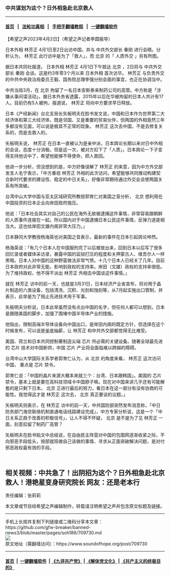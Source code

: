 ### 中共谋划为这个？日外相急赴北京救人 
------------------------

#### [首页](https://github.com/gfw-breaker/banned-news3/blob/master/README.md) &nbsp;&nbsp;|&nbsp;&nbsp; [法轮功真相](https://github.com/begood0513/basic/blob/master/README.md)  &nbsp;&nbsp;|&nbsp;&nbsp; [手把手翻墙教程](https://github.com/gfw-breaker/guides/wiki)  &nbsp;&nbsp;|&nbsp;&nbsp; [一键翻墙软件](https://github.com/gfw-breaker/nogfw/blob/master/README.md)  



<div><div class="Content__Wrapper sc-1bvya0-0 elmmKw article_body" data-checkusr="" itemprop="articleBody">
 <div id="post_place_1">
 </div>
 <p class="meta-top">
  <span class="meta">
   【希望之声2023年4月2日】（希望之声记者李圆报导）
  </span>
 </p>
 <p class="Body" style="border:none;padding:0cm">
  <ok href="/term/90685">
   日本外相
  </ok>
  <ok href="/term/644583">
   林芳正
  </ok>
  4月1日至2日出访中国，并与
  <ok href="/term/320329">
   中共外交部长
  </ok>
  <ok href="/term/520079">
   秦刚
  </ok>
  进行会晤。分析认为，
  <ok href="/term/644583">
   林芳正
  </ok>
  此行访中是为了「救人」，而
  <ok href="/term/2252">
   北京
  </ok>
  的「
  <ok href="/term/7780">
   人质外交
  </ok>
  」另有所图。
 </p>
 <p>
  据日本共同社报道，
  <ok href="/term/90685">
   日本外相
  </ok>
  <ok href="/term/644583">
   林芳正
  </ok>
  4月1日下午抵达
  <ok href="/term/2252">
   北京
  </ok>
  ，2日将与
  <ok href="/term/320329">
   中共外交部长
  </ok>
  <ok href="/term/520079">
   秦刚
  </ok>
  会谈。这是约3年零3个月以来
  <ok href="/term/90685">
   日本外相
  </ok>
  首次访华。
  <ok href="/term/644583">
   林芳正
  </ok>
  与负责外交的中共中央政治局委员王毅、国务院总理李强分别会面的事宜，也正在协调当中。
 </p>
 <p>
  中共当局3月，在
  <ok href="/term/2252">
   北京
  </ok>
  拘留了一名日本安斯泰来制药公司的高管。中方称是「涉嫌从事间谍活动」。据日本外务省透露，2015年以后在华被拘留的日本人共计有17人。目前仍有5人被拘，报道说，
  <ok href="/term/644583">
   林芳正
  </ok>
  将向中方要求早日释放。
 </p>
 <p>
  日本《产经新闻》台北支局长矢板明夫在脸书发文说，中国和日本作为世界第二大经济体和第三大经济体，既是邻国、又是重要的贸易伙伴，但两国的外相竟然三年多都没有见面，可以说是极其不正常的现象。
  <ok href="/term/644583">
   林芳正
  </ok>
  这次去中国，不是去修复关系的，而是去救人的。
 </p>
 <p>
  矢板明夫说，
  <ok href="/term/644583">
   林芳正
  </ok>
  在日本一直被认为是亲中派，日本舆论长期以来对日中外相的会谈，态度十分消极。但是这一次，被对方扣下了「人质」，日本舆论一下子变得支持他访中了，希望他能够不辱使命，把人救回。
 </p>
 <p>
  他进一步分析，但没想到的是，中方好像误解了
  <ok href="/term/644583">
   林芳正
  </ok>
  的来意，因为中方外交部发言人毛宁表示，「中方重视
  <ok href="/term/644583">
   林芳正
  </ok>
  外相的此次访问，希望能够共同推动构建契合新时代要求的建设性、稳定的中日关系」，好像非常期待通过外交会谈使两国关系有所突破。
 </p>
 <p>
  台湾中山大学中国与亚太区域研究所教授郭育仁对美国之音分析，
  <ok href="/term/2252">
   北京
  </ok>
  想利用在中国投资的日本企业向岸田政府施压。
 </p>
 <p>
  他说：「日本社会其实对自己的公民在海外无故被逮捕这件事情，非常容易跟朝鲜的人质事件连接在一起。所以国内对于中国逮捕日本公民这件事情，反弹力道是相当大。这也给岸田文雄内阁非常大压力。」
 </p>
 <p>
  日本静冈大学教授杨海英也对美国之音表示，最新的事件在日本引起舆论哗然。
 </p>
 <p>
  杨海英说：「有几个日本人在中国服刑完了以后被放出来，回到日本以后写了很多回忆录或者媒体采访录，暴露中国的监狱打压的程度和关押蒙古人、维吾尔人一样黑暗。日本人对中国的这种野蛮做法非常气愤。十几个日本人已经关了几年。目前日本政府对此非常无能，影响到政权的支持率。岸田（文雄）政权的支持率很低。为了维持政权，他不得不派出
  <ok href="/term/644583">
   林芳正
  </ok>
  外相去中国谈这件事情。」
 </p>
 <p>
  就在
  <ok href="/term/644583">
   林芳正
  </ok>
  访中的前一天，也就是3月31日，日本经济产业省宣布，将对用于晶片制造的六类设备，包括清洗、沉积、光刻和蚀刻等，从7月起实施出口管制，并表示，此举是为了阻止先进技术用于军事。
 </p>
 <p>
  矢板明夫分析说，日本此举虽然没有点出中国的名字，但任何人都可以想到，日本是跟随美国的脚步，加强了围堵中国半导体产业的措施。
 </p>
 <p>
  他指出，限制高端半导体设备向中国出口，是岸田内阁的既定方针，但选择在这个时候发布，可以说是釜底抽薪，让
  <ok href="/term/644583">
   林芳正
  </ok>
  和中共外交部都觉得无比难受。
 </p>
 <p>
  美国、荷兰和日本共同控制著制造尖端
  <ok href="/term/11718">
   芯片
  </ok>
  所必需的关键设备。随著全球最先进的
  <ok href="/term/11718">
   芯片
  </ok>
  技术对中国断供，中国
  <ok href="/term/11718">
   芯片
  </ok>
  产业将会面临难以跨越的障碍。
 </p>
 <p>
  台湾中山大学国际关系学者郭育仁认为，从
  <ok href="/term/2252">
   北京
  </ok>
  的角度来看，
  <ok href="/term/644583">
   林芳正
  </ok>
  这次访问中国， 重点是
  <ok href="/term/11718">
   芯片
  </ok>
  禁令。
 </p>
 <p>
  郭育仁说：「中国的晶片来源大概本来就三个：台湾、日本跟韩国」。美国的
  <ok href="/term/11718">
   芯片
  </ok>
  禁令，基本上就是要在高科技领域卡中国脖子嘛。现在对中国来讲几乎还有可能解套的是只剩下日本。
  <ok href="/term/2252">
   北京
  </ok>
  正进行最后的努力，看日本在这一部分有没有协商的可能性。我觉得这才是
  <ok href="/term/644583">
   林芳正
  </ok>
  这次去，
  <ok href="/term/2252">
   北京
  </ok>
  真正要谈的议题。」
 </p>
 <p>
  矢板明夫则表示，在
  <ok href="/term/644583">
   林芳正
  </ok>
  访中的前一天，中共国防部突然发布消息称，「中日防务部门海空联络机制直通电话线路建设完成」，中方专家分析说，这是一个「中日关系正趋于改善的积极信号」，让人不得不怀疑，
  <ok href="/term/2252">
   北京
  </ok>
  是不是为了见
  <ok href="/term/644583">
   林芳正
  </ok>
  一面，刻意扣留了制药厂高管？
 </p>
 <p>
  矢板明夫在脸书贴文中总结说，在自由民主阵营对中国的包围网逐渐收紧之际，不向邪恶手段低头，按部就班做自己该做的事情、寻求从正面突破解决问题，是对付邪恶政权最有效的手段。
 </p>
 <h2 class="Body" style="border:none;padding:0cm">
  <br/>
  <ok href="https://youtu.be/cAfUaop7jj0">
   <strong>
    相关视频：中共急了！出阴招为这个？日外相急赴北京救人！港艳星变身研究院长 网友：还是老本行
   </strong>
  </ok>
 </h2>
 <p class="meta-btm">
  责任编辑：张莉莉
 </p>
 <p class="meta-btm">
  本文章或节目经希望之声编辑制作，转载请注明希望之声并包含原文标题及链接。
 </p>
</div>
</div>
<hr/>
手机上长按并复制下列链接或二维码分享本文章：<br/>
https://github.com/gfw-breaker/banned-news3/blob/master/pages/soh186/709730.md <br/>
<a href='https://github.com/gfw-breaker/banned-news3/blob/master/pages/soh186/709730.md'><img src='https://github.com/gfw-breaker/banned-news3/blob/master/pages/soh186/709730.md.png'/></a> <br/>
原文地址（需翻墙访问）：https://www.soundofhope.org/post/709730


------------------------
#### [首页](https://github.com/gfw-breaker/banned-news3/blob/master/README.md) &nbsp;|&nbsp; [一键翻墙软件](https://github.com/gfw-breaker/nogfw/blob/master/README.md) &nbsp;| [《九评共产党》](https://github.com/gfw-breaker/9ping.md/blob/master/README.md#九评之一评共产党是什么) | [《解体党文化》](https://github.com/gfw-breaker/jtdwh.md/blob/master/README.md) | [《共产主义的终极目的》](https://github.com/gfw-breaker/gczydzjmd.md/blob/master/README.md)


<img src='http://gfw-breaker.win/banned-news3/pages/soh186/709730.md' width='0px' height='0px'/>